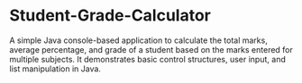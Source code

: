 # Student-Grade-Calculator
A simple Java console-based application to calculate the total marks, average percentage, and grade of a student based on the marks entered for multiple subjects. It demonstrates basic control structures, user input, and list manipulation in Java.
